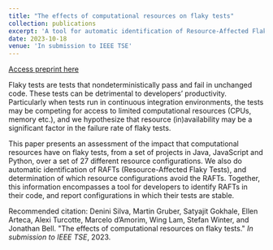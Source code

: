 ```yaml
---
title: "The effects of computational resources on flaky tests"
collection: publications
excerpt: 'A tool for automatic identification of Resource-Affected Flaky tests (in Java, Python, and JavaScript code bases), and reporting resource configurations in which tests are (most) stable.'
date: 2023-10-18
venue: 'In submission to IEEE TSE'
---
```


<a href='https://arxiv.org/pdf/2310.12132.pdf'>Access preprint here</a>

Flaky tests are tests that nondeterministically pass and fail in unchanged code. These tests can be detrimental to developers’ productivity. Particularly when tests run in continuous integration environments, the tests may be competing for access to limited computational resources (CPUs, memory etc.), and we hypothesize that resource (in)availability may be a significant factor in the failure rate of flaky tests. 

This paper presents an assessment of the impact that computational resources have on flaky tests, from a set of projects in Java, JavaScript and Python, over a set of 27 different resource configurations.
We also do automatic identification of RAFTs (Resource-Affected Flaky Tests), and determination of which resource configurations avoid the RAFTs.
Together, this information encompasses a tool for developers to identify RAFTs in their code, and report configurations in which their tests are stable.


Recommended citation: Denini Silva, Martin Gruber, Satyajit Gokhale, Ellen Arteca, Alexi Turcotte, Marcelo d’Amorim, Wing Lam, Stefan Winter, and Jonathan Bell.	"The effects of computational resources on flaky tests." <i>In submission to IEEE TSE</i>, 2023.